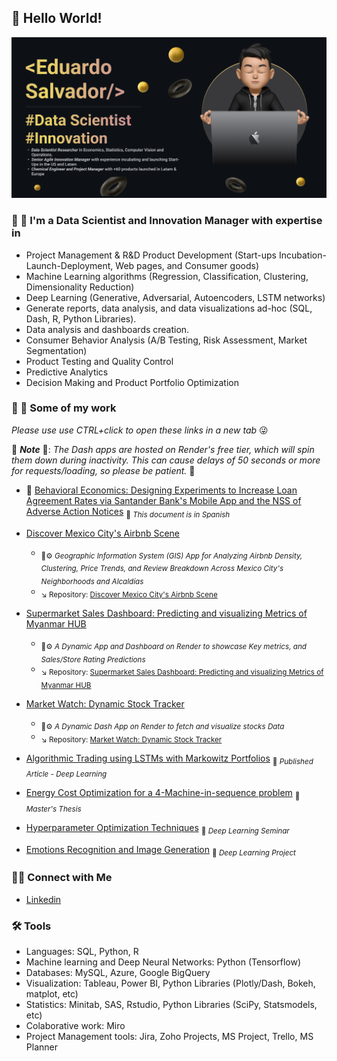 ## 👾 Hello World!

![Personal Banner](https://github.com/Salvatore-Rocha/Salvatore-Rocha/blob/06b2b08d32ccca5bd52e034a45c29fa6d9ba0de4/Imgs/HeaderGTHB.png)

### 🔬 🔭 I'm a Data Scientist and Innovation Manager with expertise in 
- Project Management & R&D Product Development (Start-ups Incubation-Launch-Deployment, Web pages, and Consumer goods)
- Machine Learning algorithms (Regression, Classification, Clustering, Dimensionality Reduction)
- Deep Learning (Generative, Adversarial, Autoencoders, LSTM networks) 
- Generate reports, data analysis, and data visualizations ad-hoc (SQL, Dash, R, Python Libraries).
- Data analysis and dashboards creation.
- Consumer Behavior Analysis (A/B Testing, Risk Assessment, Market Segmentation)
- Product Testing and Quality Control
- Predictive Analytics
- Decision Making and Product Portfolio Optimization

### 📝 📖 Some of my work

_Please use use CTRL+click to open these links in a new tab_ 😜

👀 _**Note**_ 👀: _The Dash apps are hosted on Render's free tier, which will spin them down during inactivity. This can cause delays of 50 seconds or more for requests/loading, so please be patient._ 🥺 
- 🏦  [Behavioral Economics: Designing Experiments to Increase Loan Agreement Rates via Santander Bank's Mobile App and the NSS of Adverse Action Notices](https://github.com/Salvatore-Rocha/Salvatore-Rocha/blob/a7e1346865aa0f7f7d44238425b25d2ec8bf4595/Docs/Lim_Behavioural_Economics_Santander_Eduardo%20Salvador%20Rocha.pdf)  <sub>📄 _This document is in Spanish_ </sub>
  
- [Discover Mexico City's Airbnb Scene](https://discover-mexico-citys-airbnb-scene.onrender.com/)
  - <sub>🤖⚙️ _Geographic Information System (GIS) App for Analyzing Airbnb Density, Clustering, Price Trends, and Review Breakdown Across Mexico City's Neighborhoods and Alcaldías_  </sub>
  - <sub> ↘️ Repository: [Discover Mexico City's Airbnb Scene](https://github.com/Salvatore-Rocha/GIS_Dataviewer/) </sub>
- [Supermarket Sales Dashboard: Predicting and visualizing Metrics of Myanmar HUB](https://urban-insights-predict-and-visualize.onrender.com/)
  - <sub>🤖⚙️ _A Dynamic App and Dashboard on Render to showcase Key metrics, and Sales/Store Rating Predictions_  </sub>
  - <sub> ↘️ Repository: [Supermarket Sales Dashboard: Predicting and visualizing Metrics of Myanmar HUB](https://github.com/Salvatore-Rocha/Supermarket-sales) </sub>
- [Market Watch: Dynamic Stock Tracker ](https://market-watch-a-dynamic-stock-tracker.onrender.com/)
  - <sub> 🤖⚙️ _A Dynamic Dash App on Render to fetch and visualize stocks Data_ </sub>
  - <sub> ↘️ Repository: [Market Watch: Dynamic Stock Tracker](https://github.com/Salvatore-Rocha/Stocks_reader) </sub>
- [Algorithmic Trading using LSTMs with Markowitz Portfolios](https://publikationen.bibliothek.kit.edu/1000138284) <sub>📄 _Published Article - Deep Learning_ </sub>
- [Energy Cost Optimization for a 4-Machine-in-sequence problem](https://github.com/Salvatore-Rocha/Salvatore-Rocha/blob/0b0cc29c0a127d96cbc5180c33ad409a96ba2469/Docs/Masters_Thesis_Eduardo.pdf) <sub>📄 _Master's Thesis_ </sub>
- [Hyperparameter Optimization Techniques](https://github.com/Salvatore-Rocha/Salvatore-Rocha/blob/0b0cc29c0a127d96cbc5180c33ad409a96ba2469/Docs/Hyper%20Parameter%20Optimization.pdf) <sub>📄 _Deep Learning Seminar_ </sub>
- [Emotions Recognition and Image Generation](https://github.com/Salvatore-Rocha/Salvatore-Rocha/blob/0b0cc29c0a127d96cbc5180c33ad409a96ba2469/Docs/EMO_VAE.pdf) <sub>📄 _Deep Learning Project_ </sub>
### 👋🏻 Connect with Me

- [Linkedin](https://www.linkedin.com/in/salvador-rocha/)
  
### 🛠️ Tools

- Languages: SQL, Python, R
- Machine learning and Deep Neural Networks: Python (Tensorflow)
- Databases: MySQL, Azure, Google BigQuery
- Visualization: Tableau, Power BI, Python Libraries (Plotly/Dash, Bokeh, matplot, etc)
- Statistics: Minitab, SAS, Rstudio, Python Libraries (SciPy, Statsmodels, etc)
- Colaborative work: Miro
- Project Management tools: Jira, Zoho Projects, MS Project, Trello, MS Planner  
